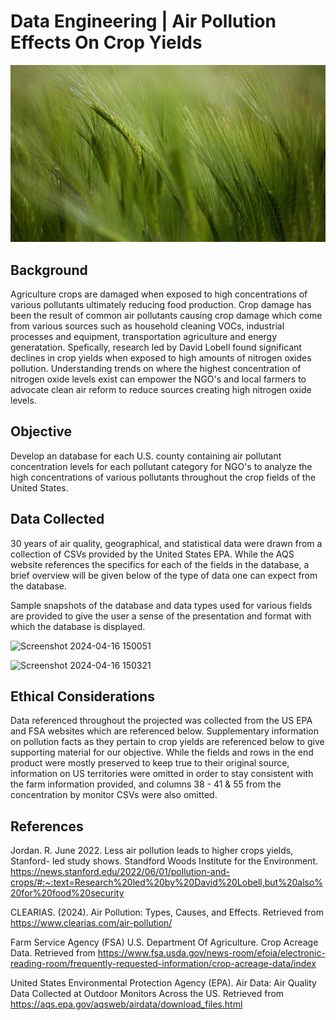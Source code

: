 # Data Engineering | Air Pollution Effects On Crop Yields

![Crop](https://github.com/kgregart/Air-Pollution-Effects-On-Crop-Yields-Using-Data-Engineering/blob/main/Images/crop.jpg)


## Background

Agriculture crops are damaged when exposed to high concentrations of various pollutants ultimately reducing food production. Crop damage has been the result of common air pollutants causing crop damage which come from various sources such as household cleaning VOCs, industrial processes and equipment, transportation agriculture and energy generatation. Spefically, research led by David Lobell found significant declines in crop yields when exposed to high amounts of nitrogen oxides pollution.  Understanding trends on where the highest concentration of nitrogen oxide levels exist can empower the NGO's and local farmers to advocate clean air reform to reduce sources creating high nitrogen oxide levels.
 

## Objective

Develop an database for each U.S. county containing air pollutant concentration levels for each pollutant category for NGO's to analyze the high concentrations of various pollutants throughout the crop fields of the United States. 

## Data Collected
30 years of air quality, geographical, and statistical data were drawn from a collection of CSVs provided by the United States EPA. While the AQS website references the specifics for each of the fields in the database, a brief overview will be given below of the type of data one can expect from the database. 

Sample snapshots of the database and data types used for various fields are provided to give the user a sense of the presentation and format with which the database is displayed. 

![Screenshot 2024-04-16 150051](https://github.com/kgregart/air_pollution/assets/153306749/542330f7-0bf7-4b8c-956a-61d4b4a98b60)

![Screenshot 2024-04-16 150321](https://github.com/kgregart/air_pollution/assets/153306749/ecf63d30-5020-4444-aca1-341efdb5c165)

## Ethical Considerations
Data referenced throughout the projected was collected from the US EPA and FSA websites which are referenced below. Supplementary information on pollution facts as they pertain to crop yields are referenced below to give supporting material for our objective. While the fields and rows in the end product were mostly preserved to keep true to their original source, information on US territories were omitted in order to stay consistent with the farm information provided, and columns 38 - 41 & 55 from the concentration by monitor CSVs were also omitted.

## References
Jordan. R. June 2022.  Less air pollution leads to higher crops yields, Stanford- led study shows. Standford Woods Institute for the Environment. https://news.stanford.edu/2022/06/01/pollution-and-crops/#:~:text=Research%20led%20by%20David%20Lobell,but%20also%20for%20food%20security

CLEARIAS.  (2024).  Air Pollution: Types, Causes, and Effects.  Retrieved from https://www.clearias.com/air-pollution/

Farm Service Agency (FSA) U.S. Department Of Agriculture. Crop Acreage Data.  Retrieved from https://www.fsa.usda.gov/news-room/efoia/electronic-reading-room/frequently-requested-information/crop-acreage-data/index

United States Environmental Protection Agency (EPA).  Air Data: Air Quality Data Collected at Outdoor Monitors Across the US.  Retrieved from https://aqs.epa.gov/aqsweb/airdata/download_files.html 





